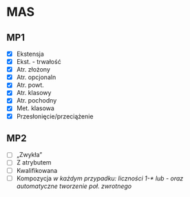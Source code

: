# MAS

## MP1
  - [x] Ekstensja
  - [x] Ekst. - trwałość
  - [x] Atr. złożony
  - [x] Atr. opcjonaln
  - [x] Atr. powt.
  - [x] Atr. klasowy
  - [x] Atr. pochodny
  - [x] Met. klasowa
  - [x] Przesłonięcie/przeciążenie

## MP2
 - [ ] „Zwykła”
 - [ ] Z atrybutem
 - [ ] Kwalifikowana
 - [ ] Kompozycja
_w każdym przypadku: liczności 1-* lub *-* oraz automatyczne tworzenie poł. zwrotnego_